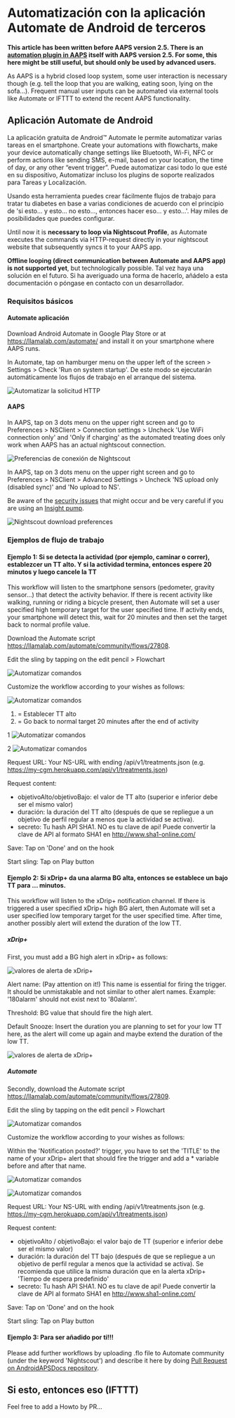 # Automatización con la aplicación Automate de Android de terceros

**This article has been written before AAPS version 2.5. There is an [automation plugin in AAPS](../DailyLifeWithAaps/Automations.md) itself with AAPS version 2.5. For some, this here might be still useful, but should only be used by advanced users.**

As AAPS is a hybrid closed loop system, some user interaction is necessary though (e.g. tell the loop that you are walking, eating soon, lying on the sofa...). Frequent manual user inputs can be automated via external tools like Automate or IFTTT to extend the recent AAPS functionality.

## Aplicación Automate de Android

La aplicación gratuita de Android™ Automate le permite automatizar varias tareas en el smartphone. Create your automations with flowcharts, make your device automatically change settings like Bluetooth, Wi-Fi, NFC or perform actions like sending SMS, e-mail, based on your location, the time of day, or any other “event trigger”. Puede automatizar casi todo lo que esté en su dispositivo, Automatizar incluso los plugins de soporte realizados para Tareas y Localización.

Usando esta herramienta puedes crear fácilmente flujos de trabajo para tratar tu diabetes en base a varias condiciones de acuerdo con el principio de 'si esto... y esto... no esto..., entonces hacer eso... y esto...'. Hay miles de posibilidades que puedes configurar.

Until now it is **necessary to loop via Nightscout Profile**, as Automate executes the commands via HTTP-request directly in your nightscout website that subsequently syncs it to your AAPS app.

**Offline looping (direct communication between Automate and AAPS app) is not supported yet**, but technologically possible. Tal vez haya una solución en el futuro. Si ha averiguado una forma de hacerlo, añádelo a esta documentación o póngase en contacto con un desarrollador.

### Requisitos básicos

#### Automate aplicación

Download Android Automate in Google Play Store or at <https://llamalab.com/automate/> and install it on your smartphone where AAPS runs.

In Automate, tap on hamburger menu on the upper left of the screen > Settings > Check 'Run on system startup'. De este modo se ejecutarán automáticamente los flujos de trabajo en el arranque del sistema.

![Automatizar la solicitud HTTP](../images/automate-app2.png)

#### AAPS

In AAPS, tap on 3 dots menu on the upper right screen and go to Preferences > NSClient > Connection settings > Uncheck 'Use WiFi connection only' and 'Only if charging' as the automated treating does only work when AAPS has an actual nightscout connection.

![Preferencias de conexión de Nightscout](../images/automate-aaps1.jpg)

In AAPS, tap on 3 dots menu on the upper right screen and go to Preferences > NSClient > Advanced Settings > Uncheck 'NS upload only (disabled sync)' and 'No upload to NS'.

Be aware of the [security issues](#Nightscout-security-considerations) that might occur and be very careful if you are using an [Insight pump](#Accu-Chek-Insight-Pump-settings-in-aaps).

![Nightscout download preferences](../images/automate-aaps2.jpg)

### Ejemplos de flujo de trabajo

#### Ejemplo 1: Si se detecta la actividad (por ejemplo, caminar o correr), establezcer un TT alto. Y si la actividad termina, entonces espere 20 minutos y luego cancele la TT

This workflow will listen to the smartphone sensors (pedometer, gravity sensor...) that detect the activity behavior. If there is recent activity like walking, running or riding a bicycle present, then Automate will set a user specified high temporary target for the user specified time. If activity ends, your smartphone will detect this, wait for 20 minutes and then set the target back to normal profile value.

Download the Automate script <https://llamalab.com/automate/community/flows/27808>.

Edit the sling by tapping on the edit pencil > Flowchart

![Automatizar comandos](../images/automate-app3.png)

Customize the workflow according to your wishes as follows:

![Automatizar comandos](../images/automate-app6.png)

1. = Establecer TT alto
2. = Go back to normal target 20 minutes after the end of activity

1 ![Automatizar comandos](../images/automate-app1.png)

2 ![Automatizar comandos](../images/automate-app5.png)

Request URL: Your NS-URL with ending /api/v1/treatments.json (e.g. https://my-cgm.herokuapp.com/api/v1/treatments.json)

Request content:

* objetivoAlto/objetivoBajo: el valor de TT alto (superior e inferior debe ser el mismo valor)
* duración: la duración del TT alto (después de que se repliegue a un objetivo de perfil regular a menos que la actividad se activa). 
* secreto: Tu hash API SHA1. NO es tu clave de api! Puede convertir la clave de API al formato SHA1 en <http://www.sha1-online.com/>

Save: Tap on 'Done' and on the hook

Start sling: Tap on Play button

#### Ejemplo 2: Si xDrip+ da una alarma BG alta, entonces se establece un bajo TT para ... minutos.

This workflow will listen to the xDrip+ notification channel. If there is triggered a user specified xDrip+ high BG alert, then Automate will set a user specified low temporary target for the user specified time. After time, another possibly alert will extend the duration of the low TT.

##### xDrip+

First, you must add a BG high alert in xDrip+ as follows:

![valores de alerta de xDrip+](../images/automate-xdrip1.png)

Alert name: (Pay attention on it!) This name is essential for firing the trigger. It should be unmistakable and not similar to other alert names. Example: '180alarm' should not exist next to '80alarm'.

Threshold: BG value that should fire the high alert.

Default Snooze: Insert the duration you are planning to set for your low TT here, as the alert will come up again and maybe extend the duration of the low TT.

![valores de alerta de xDrip+](../images/automate-xdrip2.png)

##### Automate

Secondly, download the Automate script <https://llamalab.com/automate/community/flows/27809>.

Edit the sling by tapping on the edit pencil > Flowchart

![Automatizar comandos](../images/automate-app3.png)

Customize the workflow according to your wishes as follows:

Within the 'Notification posted?' trigger, you have to set the 'TITLE' to the name of your xDrip+ alert that should fire the trigger and add a * variable before and after that name.

![Automatizar comandos](../images/automate-app7.png)

![Automatizar comandos](../images/automate-app4.png)

Request URL: Your NS-URL with ending /api/v1/treatments.json (e.g. https://my-cgm.herokuapp.com/api/v1/treatments.json)

Request content:

* objetivoAlto / objetivoBajo: el valor bajo de TT (superior e inferior debe ser el mismo valor)
* duración: la duración del TT bajo (después de que se repliegue a un objetivo de perfil regular a menos que la actividad se activa). Se recomienda que utilice la misma duración que en la alerta xDrip+ 'Tiempo de espera predefinido'
* secreto: Tu hash API SHA1. NO es tu clave de api! Puede convertir la clave de API al formato SHA1 en <http://www.sha1-online.com/>

Save: Tap on 'Done' and on the hook

Start sling: Tap on Play button

#### Ejemplo 3: Para ser añadido por ti!!!

Please add further workflows by uploading .flo file to Automate community (under the keyword 'Nightscout') and describe it here by doing [Pull Request on AndroidAPSDocs repository](../SupportingAaps/HowToEditTheDocs.md).

## Si esto, entonces eso (IFTTT)

Feel free to add a Howto by PR...